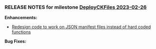 ### RELEASE NOTES for milestone [DeployCKFiles 2023-02-26](https://github.com/SkyrimLL/CKTools/milestone/7?closed=1) 
**Enhancements:** 
- [Redesign code to work on JSON manifest files instead of hard coded functions](https://github.com/SkyrimLL/CKTools/issues/11)

**Bug Fixes:** 

